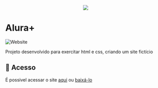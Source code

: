 <p align="center">
<img src="https://i.imgur.com/VBJRTWK.png alt="Alura Plus">
</p>
<h1>Alura+</h1>
                                                          
![Website](https://img.shields.io/website?down_color=lightgrey&down_message=offline&label=STATUS&logo=STATUS&style=for-the-badge&up_message=FINALIZADO&url=https%3A%2F%2Fshields.io)
                                                                                   
Projeto desenvolvido para exercitar html e css, criando um site fictício

## 📁 Acesso
É possivel acessar o site <a href="https://alura-plus-7kkdmfc4g-lucaslkj.vercel.app/">aqui</a>
ou <a href="https://github.com/Lucas-Henrique-Barbosa/AluraPlus/archive/refs/heads/main.zip">baixá-lo</a>
